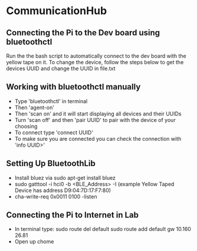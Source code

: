 # CommunicationHub
## Connecting the Pi to the Dev board using bluetoothctl
Run the the bash script to automatically connect to the dev board with the yellow tape on it. To change the device, follow the steps below to get the devices UUID and change the UUID in file.txt

## Working with bluetoothctl manually
  - Type 'bluetoothctl' in terminal 
  - Then 'agent-on'
  - Then 'scan on' and it will start displaying all devices and their UUIDs
  - Turn 'scan off' and then 'pair UUID' to pair with the device of your choosing
  - To connect type 'connect UUID' 
  - To make sure you are connected you can check the connection with 'info UUID>'
  
## Setting Up BluetoothLib
  - Install bluez via sudo apt-get install bluez
  - sudo gatttool -i hci0 -b <BLE_Address> -I  (example Yellow Taped Device has address D9:04:7D:17:F7:80) 
  - cha-write-req 0x0011 0100 -listen
  
## Connecting the Pi to Internet in Lab
  - In terminal type: 
     sudo route del default
     sudo route add default gw 10.160 26.81
  - Open up chome
